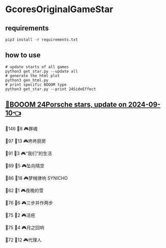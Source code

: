# GcoresOriginalGameStar

## requirements
```
pip3 install -r requirements.txt
```

## how to use
```
# update starts of all games
python3 get_star.py --update all
# generate the html plot
python3 gen_html.py
# print specific BOOOM type
python3 get_star.py --print 24SideEffect
```

## [🔗BOOOM 24Porsche stars, update on 2024-09-10👈](https://raw.githack.com/sichaozhang1112/GcoresOriginalGameStar/main/html/24Porsche.html) 
🌟146 👥8   🎮罪魂                 

🌟97  👥13  🎮咚咚厨房               

🌟91  👥3   🎮“我们”的生活            

🌟89  👥5   🎮坠向晴空               

🌟86  👥18  🎮梦械律响 SYNICHO       

🌟82  👥1   🎮夜晚的雪               

🌟76  👥6   🎮三步并作两步             

🌟75  👥2   🎮活疮                 

🌟75  👥4   🎮月之回响               

🌟72  👥12  🎮代理人                

